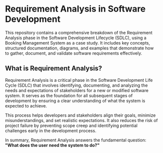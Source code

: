 # Requirement Analysis in Software Development

This repository contains a comprehensive breakdown of the Requirement Analysis phase in the Software Development Lifecycle (SDLC), using a Booking Management System as a case study. It includes key concepts, structured documentation, diagrams, and examples that demonstrate how to gather, document, and validate software requirements effectively.

## What is Requirement Analysis?

Requirement Analysis is a critical phase in the Software Development Life Cycle (SDLC) that involves identifying, documenting, and analyzing the needs and expectations of stakeholders for a new or modified software system. It serves as the foundation for all subsequent stages of development by ensuring a clear understanding of what the system is expected to achieve.

This process helps developers and stakeholders align their goals, minimize misunderstandings, and set realistic expectations. It also reduces the risk of project failure by preventing scope creep and identifying potential challenges early in the development process.

In summary, Requirement Analysis answers the fundamental question: **"What does the user need the system to do?"**

